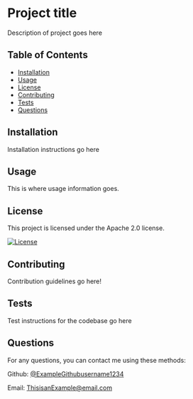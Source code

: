 
# Project title

Description of project goes here

## Table of Contents

- [Installation](#installation)
- [Usage](#usage)
- [License](#license)
- [Contributing](#contributing)
- [Tests](#tests)
- [Questions](#questions)

## Installation

Installation instructions go here

## Usage

This is where usage information goes.

## License

This project is licensed under the Apache 2.0 license.

[![License](https://img.shields.io/badge/License-Apache_2.0-blue.svg)](https://opensource.org/licenses/Apache-2.0)


## Contributing

Contribution guidelines go here!

## Tests

Test instructions for the codebase go here

## Questions

For any questions, you can contact me using these methods:

Github: [@ExampleGithubusername1234](https://github.com/ExampleGithubusername1234)

Email: ThisisanExample@email.com
